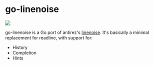 # go-linenoise

[![](https://godoc.org/github.com/hasyimibhar/go-linenoise?status.svg)](http://godoc.org/github.com/hasyimibhar/go-linenoise)

go-linenoise is a Go port of antirez's [linenoise](https://github.com/antirez/linenoise). It's basically a minimal replacement for readline, with support for:

 - History
 - Completion
 - Hints
